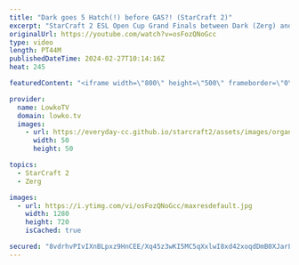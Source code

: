 ```yaml
---
title: "Dark goes 5 Hatch(!) before GAS?! (StarCraft 2)"
excerpt: "StarCraft 2 ESL Open Cup Grand Finals between Dark (Zerg) and ByuN (Terran). This match features wild Zerg build orders, as Dark decides to throw curveball after curveball to confuse ByuN as much as is possible. An amazing series of Zerg versus Terran.  Photo of Dark on the thumbnail by me at Blizzcon"
originalUrl: https://youtube.com/watch?v=osFozQNoGcc
type: video
length: PT44M
publishedDateTime: 2024-02-27T10:14:16Z
heat: 245

featuredContent: "<iframe width=\"800\" height=\"500\" frameborder=\"0\" src=\"https://www.youtube.com/embed/osFozQNoGcc\" allow=\"accelerometer; autoplay; encrypted-media; gyroscope; picture-in-picture\" allowfullscreen></iframe>"

provider:
  name: LowkoTV
  domain: lowko.tv
  images:
    - url: https://everyday-cc.github.io/starcraft2/assets/images/organizations/lowko.tv-50x50.jpg
      width: 50
      height: 50

topics:
  - StarCraft 2
  - Zerg

images:
  - url: https://i.ytimg.com/vi/osFozQNoGcc/maxresdefault.jpg
    width: 1280
    height: 720
    isCached: true

secured: "8vdrhvPIvIXnBLpxz9HnCEE/Xq45z3wKI5MC5qXxlwI8xd42xoqdDmB0XJarLPcUhBtR76IaY3qQZ/FgeR5yUgCmEDNfDjea5s1WVAorQKir7iSZZj3GXl/ZtTdLM83WP/fej/N8KT4FMEXLnLPYzYrzhMIJn7q/P/1CpH5PYOfK6ltXI1YaMPOxjiqM+VE/1suMpsx6obtrIGGF92zxpsot45CYqEPmb1LpSEmfx/BSyu0XfMXsmJfre8RIRwj4mcBSkAtI2cf0fuyDCssP6U4bm4ZMA1JIUb+lqQRi/XOJy1mAxoMkwzd0tV2WZOlFc/6nIXnmNjxqVAGFaKVH/G/otod1iSNmCrqklQITrMaoEDjjWXR77xU4hjy0pNnImLZr0/rpyrhDCBznKNrQTp+Z3NT+v9BfeKLekCtCBqUOJwHVDaXqPBB6LonMme9o;Ev/TROOk0oWcdlTZZjABOA=="
---
```


